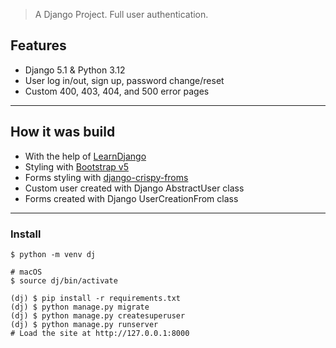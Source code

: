 > A Django Project. Full user authentication.

## Features
- Django 5.1 & Python 3.12
- User log in/out, sign up, password change/reset
- Custom 400, 403, 404, and 500 error pages
----

## How it was build
- With the help of [LearnDjango](https://learndjango.com)
- Styling with [Bootstrap v5](https://getbootstrap.com/)
- Forms styling with [django-crispy-froms](https://django-crispy-forms.readthedocs.io)
- Custom user created with Django AbstractUser class
- Forms created with Django UserCreationFrom class
----


### Install

```
$ python -m venv dj

# macOS
$ source dj/bin/activate

(dj) $ pip install -r requirements.txt
(dj) $ python manage.py migrate
(dj) $ python manage.py createsuperuser
(dj) $ python manage.py runserver
# Load the site at http://127.0.0.1:8000
```